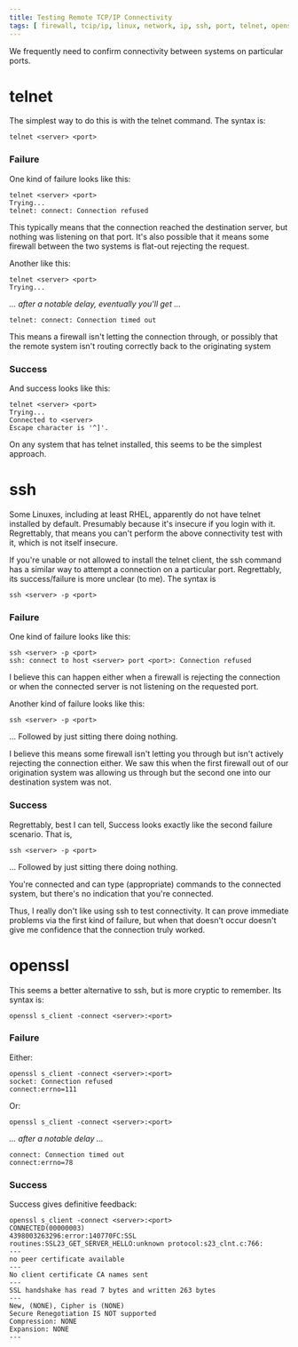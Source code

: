 ```yaml
---
title: Testing Remote TCP/IP Connectivity
tags: [ firewall, tcip/ip, linux, network, ip, ssh, port, telnet, openssl, rhel ]
---
```

We frequently need to confirm connectivity between systems on particular ports.

# telnet

The simplest way to do this is with the telnet command. The syntax is:

`telnet <server> <port>`

### Failure

One kind of failure looks like this:
```
telnet <server> <port>  
Trying...  
telnet: connect: Connection refused
```
This typically means that the connection reached the destination server, but nothing was listening on that port. It's also possible that it means some firewall between the two systems is flat-out rejecting the request.

Another like this:
```
telnet <server> <port>  
Trying...
```
_... after a notable delay, eventually you'll get ..._

`telnet: connect: Connection timed out`

This means a firewall isn't letting the connection through, or possibly that the remote system isn't routing correctly back to the originating system

### Success

And success looks like this:
```
telnet <server> <port>  
Trying...  
Connected to <server>  
Escape character is '^]'.
```
On any system that has telnet installed, this seems to be the simplest approach.

# ssh

Some Linuxes, including at least RHEL, apparently do not have telnet installed by default. Presumably because it's insecure if you login with it. Regrettably, that means you can't perform the above connectivity test with it, which is not itself insecure.

If you're unable or not allowed to install the telnet client, the ssh command has a similar way to attempt a connection on a particular port. Regrettably, its success/failure is more unclear (to me). The syntax is

`ssh <server> -p <port>`

### Failure

One kind of failure looks like this:
```
ssh <server> -p <port>  
ssh: connect to host <server> port <port>: Connection refused
```
I believe this can happen either when a firewall is rejecting the connection or when the connected server is not listening on the requested port.

Another kind of failure looks like this:

`ssh <server> -p <port>`

... Followed by just sitting there doing nothing.

I believe this means some firewall isn't letting you through but isn't actively rejecting the connection either. We saw this when the first firewall out of our origination system was allowing us through but the second one into our destination system was not.

### Success

Regrettably, best I can tell, Success looks exactly like the second failure scenario. That is,

`ssh <server> -p <port>`

... Followed by just sitting there doing nothing.

You're connected and can type (appropriate) commands to the connected system, but there's no indication that you're connected.

Thus, I really don't like using ssh to test connectivity. It can prove immediate problems via the first kind of failure, but when that doesn't occur doesn't give me confidence that the connection truly worked.

# openssl

This seems a better alternative to ssh, but is more cryptic to remember. Its syntax is:

`openssl s_client -connect <server>:<port>`

### Failure

Either:
```
openssl s_client -connect <server>:<port>  
socket: Connection refused  
connect:errno=111
```
Or:

`openssl s_client -connect <server>:<port>`

_... after a notable delay ..._
```
connect: Connection timed out  
connect:errno=78
```
### Success

Success gives definitive feedback:
```
openssl s_client -connect <server>:<port>  
CONNECTED(00000003)  
4398003263296:error:140770FC:SSL routines:SSL23_GET_SERVER_HELLO:unknown protocol:s23_clnt.c:766:  
---  
no peer certificate available  
---  
No client certificate CA names sent  
---  
SSL handshake has read 7 bytes and written 263 bytes  
---  
New, (NONE), Cipher is (NONE)  
Secure Renegotiation IS NOT supported  
Compression: NONE  
Expansion: NONE  
---
```
